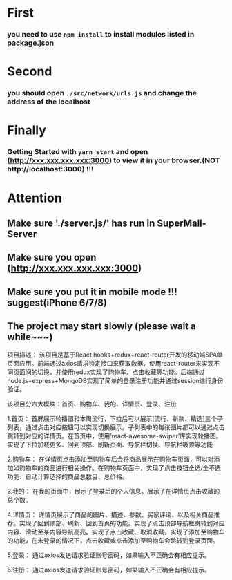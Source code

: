 ﻿# First
### you need to use `npm install` to install modules listed in package.json

# Second
### you should open `./src/network/urls.js` and change the address of the localhost

# Finally 
### Getting Started with `yarn start` and open (http://xxx.xxx.xxx.xxx:3000) to view it in your browser.(NOT http://localhost:3000) !!!

# Attention
## Make sure './server.js/' has run in SuperMall-Server
## Make sure you open (http://xxx.xxx.xxx.xxx:3000)
## Make sure you put it in mobile mode !!! suggest(iPhone 6/7/8)
## The project may start slowly (please wait a while~~~)

项目描述：
	该项目是基于React hooks+redux+react-router开发的移动端SPA单页面应用。前端通过axios请求特定接口来获取数据，使用react-router来实现不同页面间的切换，并使用redux实现了购物车、点击收藏等功能。后端通过node.js+express+MongoDB实现了简单的登录注册功能并通过session进行身份验证。

该项目分六大模块：首页、购物车、我的、详情页、登录、注册

1.首页：
  首屏展示轮播图和本周流行，下拉后可以展示[流行、新款、精选]三个子列表，通过点击对应按钮可以实现切换展示。子列表中的每张图片都可以通过点击跳转到对应的详情页。在首页中，使用‘react-awesome-swiper’库实现轮播图。实现了下拉加载更多、回到顶部、刷新页面、导航栏切换、导航栏吸顶等功能

2.购物车：
	在详情页点击添加至购物车后会将商品展示在购物车页面，可以对添加如购物车的商品进行相关操作。在购物车页面中，实现了点击按钮全选/全不选功能、自动计算选择的商品总数目、总价格。

3.我的：
	在我的页面中，展示了登录后的个人信息。展示了在详情页点击收藏的总个数。

4.详情页：
	详情页展示了商品的图片、描述、参数、买家评论、以及相关商品推荐。实现了回到顶部、刷新、回到首页的功能。实现了点击顶部导航栏跳转到对应内容、滑动至某内容导航高亮。实现了点击收藏、取消收藏。实现了添加至购物车的功能，在未登录的情况下，点击收藏或点击添加至购物车会跳转到登录页面。

5.登录：
	通过axios发送请求验证账号密码，如果输入不正确会有相应提示。

6.注册：
  通过axios发送请求验证账号密码，如果输入不正确会有相应提示。
